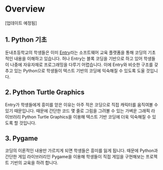 # Overview

[업데이트 예정됨]

## 1. Python 기초

둔내초등학교의 학생들은 이미 [Entry](https://playentry.org)라는 소프트웨어 교육 플랫폼을 통해 코딩의 기초적인 내용을 이해하고 있습니다. 허나 Entry는 블록 코딩을 기반으로 하고 있어 학생들이 나중에 자유자재로 프로그래밍을 다루기 어렵습니다. 이에 Entry와 비슷한 구조를 갖추고 있는 Python으로 학생들이 텍스트 기반의 코딩에 익숙해질 수 있도록 도울 것입니다.

## 2. Python Turtle Graphics

Entry가 학생들에게 흥미를 얻은 이유는 아주 적은 코딩으로 직접 캐릭터를 움직여볼 수 있기 때문입니다. 때문에 간단한 코드 몇 줄로 그림을 그려볼 수 있는 가벼운 그래픽 라이브러리 Python Turtle Graphics을 이용해 텍스트 기반 코딩에 더욱 익숙해질 수 있도록 할 것입니다.

## 3. Pygame

코딩의 이론적인 내용만 가르치게 되면 학생들은 흥미를 잃게 됩니다. 때문에 Python과 간단한 게임 라이브러리인 Pygame을 이용해 학생들이 직접 게임을 구현해보는 프로젝트 기반의 교육을 하려 합니다. 